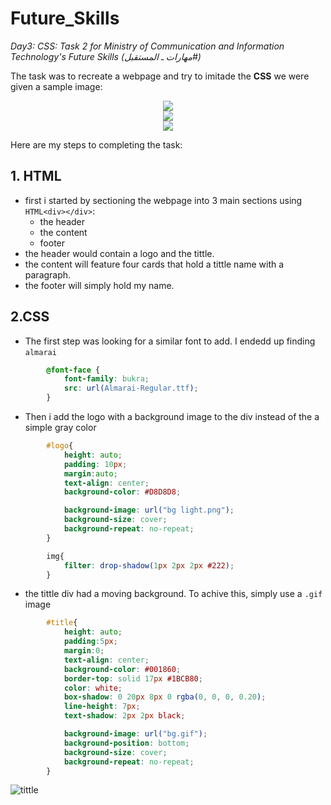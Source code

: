 # Future_Skills
_Day3: CSS: Task 2 for Ministry of Communication and Information Technology's Future Skills (مهارات ـ المستقبل#)_

The task was to recreate a webpage and try to imitade the **CSS** we were given a sample image:

<p align="center">
  <img src="https://user-images.githubusercontent.com/71409736/182144230-9291a7bc-44a7-43bd-84c5-0776a09b32ac.jpeg" />
  <br>
  <img src="https://user-images.githubusercontent.com/71409736/182144245-ad2aabf7-dd4f-4246-b075-f715c8bc08e8.jpeg" />
  <br>
  <img src="https://user-images.githubusercontent.com/71409736/182144257-49764c8e-d567-415e-a27a-8086d4592371.jpeg" />
</p>

Here are my steps to completing the task:
## 1. HTML
- first i started by sectioning the webpage into 3 main sections using `HTML<div></div>`:
  - the header
  - the content
  - footer
- the header would contain a logo and the tittle.
- the content will feature four cards that hold a tittle name with a paragraph.
- the footer will simply hold my name.
## 2.CSS
- The first step was looking for a similar font to add. I endedd up finding `almarai`
```CSS
        @font-face {
            font-family: bukra;
            src: url(Almarai-Regular.ttf);
        }
```
- Then i add the logo with a background image to the div instead of the a simple gray color
```CSS
        #logo{
            height: auto;
            padding: 10px;
            margin:auto;
            text-align: center;
            background-color: #D8D8D8;

            background-image: url("bg light.png");
            background-size: cover;
            background-repeat: no-repeat;
        }

        img{
            filter: drop-shadow(1px 2px 2px #222);
        }
```
- the tittle div had a moving background. To achive this, simply use a `.gif` image
```CSS
        #title{
            height: auto;
            padding:5px;
            margin:0;
            text-align: center;
            background-color: #001860;
            border-top: solid 17px #1BCB80;
            color: white;
            box-shadow: 0 20px 8px 0 rgba(0, 0, 0, 0.20);
            line-height: 7px;
            text-shadow: 2px 2px black;

            background-image: url("bg.gif");
            background-position: bottom;
            background-size: cover;
            background-repeat: no-repeat;
        }
```
![tittle](https://user-images.githubusercontent.com/71409736/182146353-ac918693-db8c-4877-85c4-6067f5601257.gif)
